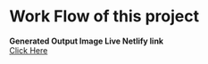 # Work Flow of this project

**Generated Output Image Live Netlify link** <br>
[Click Here](https://project1-css-html.netlify.app/)
